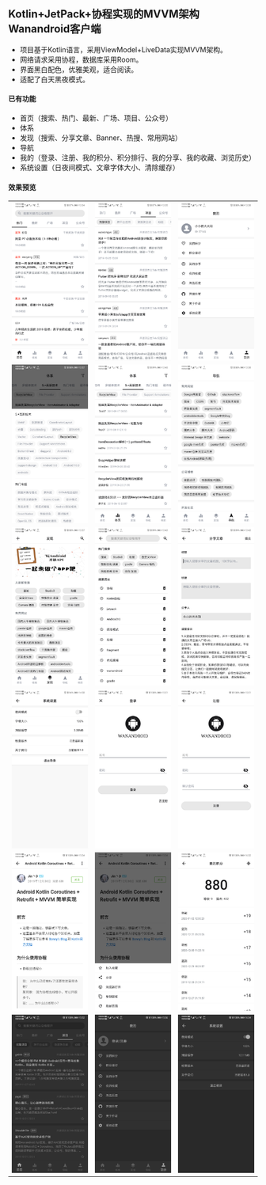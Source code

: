 ## Kotlin+JetPack+协程实现的MVVM架构Wanandroid客户端
- 项目基于Kotlin语言，采用ViewModel+LiveData实现MVVM架构。
- 网络请求采用协程，数据库采用Room。
- 界面黑白配色，优雅美观，适合阅读。
- 适配了白天黑夜模式。
#### 已有功能
- 首页（搜索、热门、最新、广场、项目、公众号）
- 体系
- 发现（搜索、分享文章、Banner、热搜、常用网站）
- 导航
- 我的（登录、注册、我的积分、积分排行、我的分享、我的收藏、浏览历史）
- 系统设置（日夜间模式、文章字体大小、清除缓存）
#### 效果预览
<table>
<tr>
    <td><img src="images/home.png" alt="home"  width="240px" /></td>
    <td><img src="images/project.png" alt="project"  width="240px" /></td>
    <td><img src="images/mine.png" alt="mine"  width="240px" /></td>
</tr>
<tr>
    <td><img src="images/system.png" alt="system"  width="240px" /></td>
    <td><img src="images/system+.png" alt="system+"  width="240px" /></td>
    <td><img src="images/nav.png" alt="nav"  width="240px" /></td>
</tr>
<tr>
    <td><img src="images/find.png" alt="find"  width="240px" /></td>
    <td><img src="images/search.png" alt="search"  width="240px" /></td>
    <td><img src="images/share.png" alt="share"  width="240px" /></td>
</tr>
<tr>
    <td><img src="images/setting.png" alt="setting"  width="240px" /></td>
    <td><img src="images/login.png" alt="login"  width="240px" /></td>
    <td><img src="images/register.png" alt="register"  width="240px" /></td>
</tr>
<tr>
    <td><img src="images/article.png" alt="article"  width="240px" /></td>
    <td><img src="images/article_more.png" alt="article_more"  width="240px" /></td>
    <td><img src="images/points.png" alt="points"  width="240px" /></td>
</tr>
<tr>
    <td><img src="images/home_night.png" alt="home_night"  width="240px" /></td>
    <td><img src="images/mine_night.png" alt="mine_night"  width="240px" /></td>
    <td><img src="images/setting_night.png" alt="setting_night"  width="240px" /></td>
</tr>
</table>

